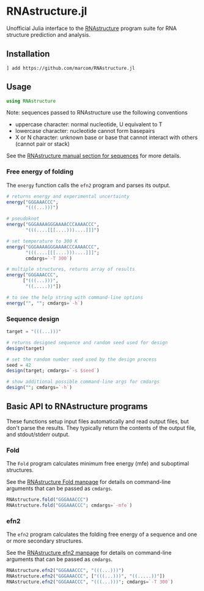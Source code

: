 # RNAstructure.jl

Unofficial Julia interface to the
[RNAstructure](https://rna.urmc.rochester.edu/RNAstructure.html)
program suite for RNA structure prediction and analysis.

## Installation

```
] add https://github.com/marcom/RNAstructure.jl
```

## Usage

```julia
using RNAstructure
```

Note: sequences passed to RNAstructure use the following conventions
- uppercase character: normal nucleotide, U equivalent to T
- lowercase character: nucleotide cannot form basepairs
- X or N character: unknown base or base that cannot interact with
  others (cannot pair or stack)

See the [RNAstructure manual section for
sequences](https://rna.urmc.rochester.edu/Text/File_Formats.html#Sequence)
for more details.


### Free energy of folding

The `energy` function calls the `efn2` program and parses its output.

```julia
# returns energy and experimental uncertainty
energy("GGGAAACCC",
       "(((...)))")

# pseudoknot
energy("GGGAAAAGGGAAAACCCAAAACCC",
       "(((....[[[....)))....]]]")

# set temperature to 300 K
energy("GGGAAAAGGGAAAACCCAAAACCC",
       "(((....[[[....)))....]]]";
       cmdargs=`-T 300`)

# multiple structures, returns array of results
energy("GGGAAACCC",
      ["(((...)))",
       "((.....))"])

# to see the help string with command-line options
energy("", ""; cmdargs=`-h`)
```


### Sequence design

```julia
target = "(((...)))"

# returns designed sequence and random seed used for design
design(target)

# set the random number seed used by the design process
seed = 42
design(target; cmdargs=`-s $seed`)

# show additional possible command-line args for cmdargs
design(""; cmdargs=`-h`)
```


## Basic API to RNAstructure programs

These functions setup input files automatically and read output files,
but don't parse the results.  They typically return the contents of
the output file, and stdout/stderr output.

### Fold

The `Fold` program calculates minimum free energy (mfe) and suboptimal
structures.

See the [RNAstructure Fold
manpage](https://rna.urmc.rochester.edu/Text/Fold.html) for details on
command-line arguments that can be passed as `cmdargs`.

```julia
RNAstructure.fold("GGGAAACCC")
RNAstructure.fold("GGGAAACCC"; cmdargs=`-mfe`)
```

### efn2

The `efn2` program calculates the folding free energy of a sequence
and one or more secondary structures.

See the [RNAstructure efn2
manpage](https://rna.urmc.rochester.edu/Text/efn2.html) for details on
command-line arguments that can be passed as `cmdargs`.

```julia
RNAstructure.efn2("GGGAAACCC", "(((...)))")
RNAstructure.efn2("GGGAAACCC", ["(((...)))", "((.....))"])
RNAstructure.efn2("GGGAAACCC", "(((...)))"; cmdargs=`-T 300`)
```
